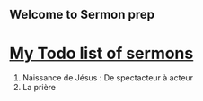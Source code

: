 ## Welcome to Sermon prep


# [My Todo list of sermons](todo.md)

  1. Naissance de Jésus : De spectacteur à acteur
  2. La prière 
